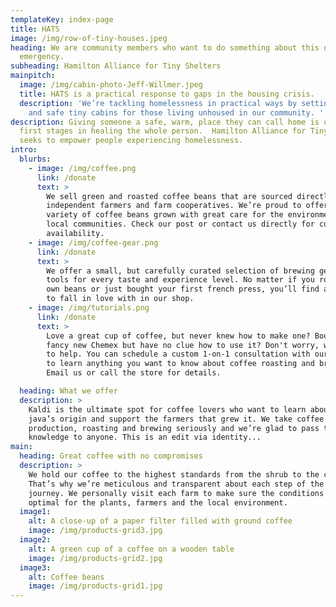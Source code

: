 ```yaml
---
templateKey: index-page
title: HATS
image: /img/row-of-tiny-houses.jpeg
heading: We are community members who want to do something about this desperate
  emergency.
subheading: Hamilton Alliance for Tiny Shelters
mainpitch:
  image: /img/cabin-photo-Jeff-Willmer.jpeg
  title: HATS is a practical response to gaps in the housing crisis.
  description: 'We’re tackling homelessness in practical ways by setting up warm
    and safe tiny cabins for those living unhoused in our community. '
description: Giving someone a safe, warm, place they can call home is one of the
  first stages in healing the whole person.  Hamilton Alliance for Tiny Shelters
  seeks to empower people experiencing homelessness.
intro:
  blurbs:
    - image: /img/coffee.png
      link: /donate
      text: >
        We sell green and roasted coffee beans that are sourced directly from
        independent farmers and farm cooperatives. We’re proud to offer a
        variety of coffee beans grown with great care for the environment and
        local communities. Check our post or contact us directly for current
        availability.
    - image: /img/coffee-gear.png
      link: /donate
      text: >
        We offer a small, but carefully curated selection of brewing gear and
        tools for every taste and experience level. No matter if you roast your
        own beans or just bought your first french press, you’ll find a gadget
        to fall in love with in our shop.
    - image: /img/tutorials.png
      link: /donate
      text: >
        Love a great cup of coffee, but never knew how to make one? Bought a
        fancy new Chemex but have no clue how to use it? Don't worry, we’re here
        to help. You can schedule a custom 1-on-1 consultation with our baristas
        to learn anything you want to know about coffee roasting and brewing.
        Email us or call the store for details.

  heading: What we offer
  description: >
    Kaldi is the ultimate spot for coffee lovers who want to learn about their
    java’s origin and support the farmers that grew it. We take coffee
    production, roasting and brewing seriously and we’re glad to pass that
    knowledge to anyone. This is an edit via identity...
main:
  heading: Great coffee with no compromises
  description: >
    We hold our coffee to the highest standards from the shrub to the cup.
    That’s why we’re meticulous and transparent about each step of the coffee’s
    journey. We personally visit each farm to make sure the conditions are
    optimal for the plants, farmers and the local environment.
  image1:
    alt: A close-up of a paper filter filled with ground coffee
    image: /img/products-grid3.jpg
  image2:
    alt: A green cup of a coffee on a wooden table
    image: /img/products-grid2.jpg
  image3:
    alt: Coffee beans
    image: /img/products-grid1.jpg
---
```

